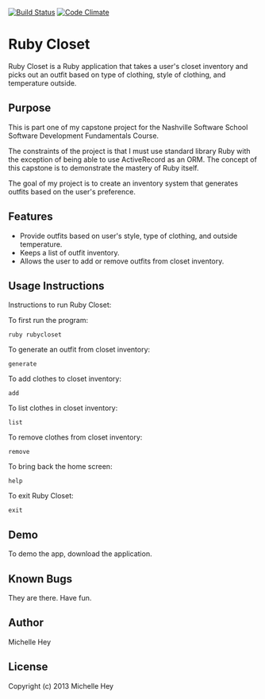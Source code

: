 [![Build Status](https://travis-ci.org/MichelleMHey/ruby_closet.png)](https://travis-ci.org/MichelleMHey/ruby_closet)
[![Code Climate](https://codeclimate.com/github/MichelleMHey/ruby_closet.png)](https://codeclimate.com/github/MichelleMHey/ruby_closet)

Ruby Closet
====================
<p>Ruby Closet is a Ruby application that takes a user's closet inventory and picks out an outfit based on type of clothing, style of clothing, and temperature outside.</p>

Purpose
---------------------
<p>This is part one of my capstone project for the Nashville Software School Software Development Fundamentals Course.</p>
<p>The constraints of the project is that I must use standard library Ruby with the exception of being able to use ActiveRecord as an ORM. The concept of this capstone is to demonstrate the mastery of Ruby itself.</p>
<p>The goal of my project is to create an inventory system that generates outfits based on the user's preference.</p>

Features
---------------------
<ul>
  <li>Provide outfits based on user's style, type of clothing, and outside temperature.</li>
  <li>Keeps a list of outfit inventory.</li>
  <li>Allows the user to add or remove outfits from closet inventory.</li>
</ul>

Usage Instructions
---------------------
<p>Instructions to run Ruby Closet:</p>

<p>To first run the program:</p>
<code>ruby rubycloset</code>

<p>To generate an outfit from closet inventory:</p>
<code>generate</code>

<p>To add clothes to closet inventory:</p>
<code>add</code>

<p>To list clothes in closet inventory:</p>
<code>list</code>

<p>To remove clothes from closet inventory:</p>
<code>remove</code>

<p>To bring back the home screen:</p>
<code>help</code>

<p>To exit Ruby Closet:</p>
<code>exit</code>

Demo
---------------------
<p>To demo the app, download the application.</p>

Known Bugs
---------------------
<p>They are there. Have fun.</p>

Author
---------------------
<p>Michelle Hey</p>

License
---------------------
<p>Copyright (c) 2013 Michelle Hey</p>